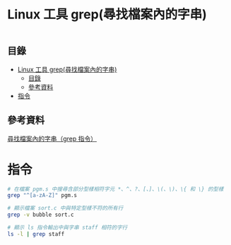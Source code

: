 # Linux 工具 grep(尋找檔案內的字串)

```
```

## 目錄

- [Linux 工具 grep(尋找檔案內的字串)](#linux-工具-grep尋找檔案內的字串)
	- [目錄](#目錄)
	- [參考資料](#參考資料)
- [指令](#指令)

## 參考資料

[尋找檔案內的字串（grep 指令）](https://www.ibm.com/docs/zh-tw/aix/7.1?topic=files-finding-text-strings-within-grep-command)

# 指令

```bash
# 在檔案 pgm.s 中搜尋含部分型樣相符字元 *、^、?、[、]、\(、\)、\{ 和 \} 的型樣
grep "^[a-zA-Z]" pgm.s

# 顯示檔案 sort.c 中與特定型樣不符的所有行
grep -v bubble sort.c

# 顯示 ls 指令輸出中與字串 staff 相符的字行
ls -l | grep staff
```